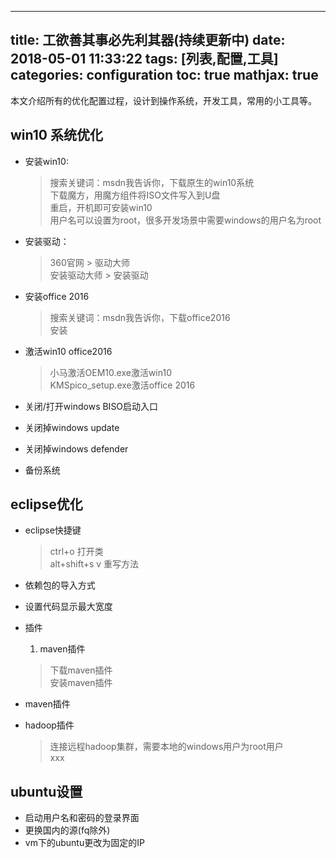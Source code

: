 
---
title: 工欲善其事必先利其器(持续更新中)
date: 2018-05-01 11:33:22
tags: [列表,配置,工具]
categories: configuration
toc: true
mathjax: true
---

本文介绍所有的优化配置过程，设计到操作系统，开发工具，常用的小工具等。

<!-- more -->


## win10 系统优化

- 安装win10:
    > 搜索关键词：msdn我告诉你，下载原生的win10系统  
    > 下载魔方，用魔方组件将ISO文件写入到U盘  
    > 重启，开机即可安装win10  
    > 用户名可以设置为root，很多开发场景中需要windows的用户名为root  

- 安装驱动：
    > 360官网 > 驱动大师  
    > 安装驱动大师 > 安装驱动

- 安装office 2016
    > 搜索关键词：msdn我告诉你，下载office2016  
    > 安装  

- 激活win10 office2016
    > 小马激活OEM10.exe激活win10  
    > KMSpico_setup.exe激活office 2016  

- 关闭/打开windows BISO启动入口

- 关闭掉windows update

- 关闭掉windows defender

- 备份系统

## eclipse优化

- eclipse快捷键
    > ctrl+o 打开类  
    > alt+shift+s v 重写方法  


- 依赖包的导入方式

- 设置代码显示最大宽度

- 插件
    1. maven插件
    > 下载maven插件  
    > 安装maven插件  

- maven插件

- hadoop插件
    > 连接远程hadoop集群，需要本地的windows用户为root用户  
    > xxx  

## ubuntu设置

- 启动用户名和密码的登录界面
- 更换国内的源(fq除外)
- vm下的ubuntu更改为固定的IP




